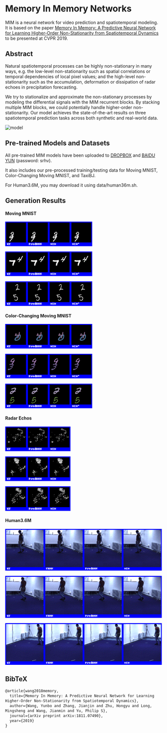 # Memory In Memory Networks

MIM is a neural network for video prediction and spatiotemporal modeling. It is based on the paper [Memory In Memory: A Predictive Neural Network for Learning Higher-Order Non-Stationarity from Spatiotemporal Dynamics](https://arxiv.org/pdf/1811.07490.pdf) to be presented at CVPR 2019.

## Abstract

Natural spatiotemporal processes can be highly non-stationary in many ways, e.g. the low-level non-stationarity such as spatial correlations or temporal dependencies of local pixel values; and the high-level non-stationarity such as the accumulation, deformation or dissipation of radar echoes in precipitation forecasting.

We try to stationalize and approximate the non-stationary processes by modeling the differential signals with the MIM recurrent blocks. By stacking multiple MIM blocks, we could potentially handle higher-order non-stationarity. Our model achieves the state-of-the-art results on three spatiotemporal prediction tasks across both synthetic and real-world data.

![model](https://github.com/thuml/MIM/blob/master/readme_fig/readme_structure.png)

## Pre-trained Models and Datasets

All pre-trained MIM models have been uploaded to [DROPBOX](https://www.dropbox.com/s/7kd82ijezk4lkmp/mim-lib.zip?dl=0) and [BAIDU YUN](https://pan.baidu.com/s/1O07H7l1NTWmAkx3UCDVMLA) (password: srhv).

It also includes our pre-processed training/testing data for Moving MNIST, Color-Changing Moving MNIST, and TaxiBJ. 

For Human3.6M, you may  download it using data/human36m.sh.

## Generation Results

#### Moving MNIST

![mnist1](https://github.com/ZJianjin/mim_images/blob/master/mnist1.gif)

![mnist2](https://github.com/ZJianjin/mim_images/blob/master/mnist4.gif)

![mnist2](https://github.com/ZJianjin/mim_images/blob/master/mnist5.gif)

#### Color-Changing Moving MNIST

![mnistc1](https://github.com/ZJianjin/mim_images/blob/master/mnistc2.gif)

![mnistc2](https://github.com/ZJianjin/mim_images/blob/master/mnistc3.gif)

![mnistc2](https://github.com/ZJianjin/mim_images/blob/master/mnistc4.gif)

#### Radar Echos

![radar1](https://github.com/ZJianjin/mim_images/blob/master/radar9.gif)

![radar2](https://github.com/ZJianjin/mim_images/blob/master/radar3.gif)

![radar3](https://github.com/ZJianjin/mim_images/blob/master/radar7.gif)

#### Human3.6M

![human1](https://github.com/ZJianjin/mim_images/blob/master/human3.gif)

![human2](https://github.com/ZJianjin/mim_images/blob/master/human5.gif)

![human3](https://github.com/ZJianjin/mim_images/blob/master/human10.gif)

## BibTeX
```
@article{wang2018memory,
  title={Memory In Memory: A Predictive Neural Network for Learning Higher-Order Non-Stationarity from Spatiotemporal Dynamics},
  author={Wang, Yunbo and Zhang, Jianjin and Zhu, Hongyu and Long, Mingsheng and Wang, Jianmin and Yu, Philip S},
  journal={arXiv preprint arXiv:1811.07490},
  year={2019}
}
```
